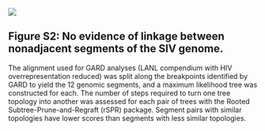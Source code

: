 ![](https://github.com/blab/siv-cst/blob/master/figures/png/FigS2.png)

## Figure S2: No evidence of linkage between nonadjacent segments of the SIV genome.
The alignment used for GARD analyses (LANL compendium with HIV overrepresentation reduced) was split along the breakpoints identified by GARD to yield the 12 genomic segments, and a maximum likelihood tree was constructed for each. The number of steps required to turn one tree topology into another was assessed for each pair of trees with the Rooted Subtree-Prune-and-Regraft (rSPR) package. Segment pairs with similar topologies have lower scores than segments with less similar topologies.
